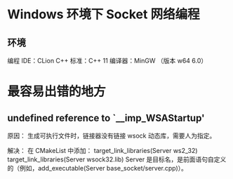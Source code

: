 # Windows 环境下 Socket 网络编程

## 环境
编程 IDE：CLion
C++ 标准：C++ 11
编译器：MinGW （版本 w64 6.0）

# 最容易出错的地方
## undefined reference to `__imp_WSAStartup'
原因：
生成可执行文件时，链接器没有链接 wsock 动态库，需要人为指定。

解决：
在 CMakeList 中添加：
target_link_libraries(Server ws2_32)
target_link_libraries(Server wsock32.lib)
Server 是目标名，是前面语句自定义的（例如，add_executable(Server base_socket/server.cpp)）。


